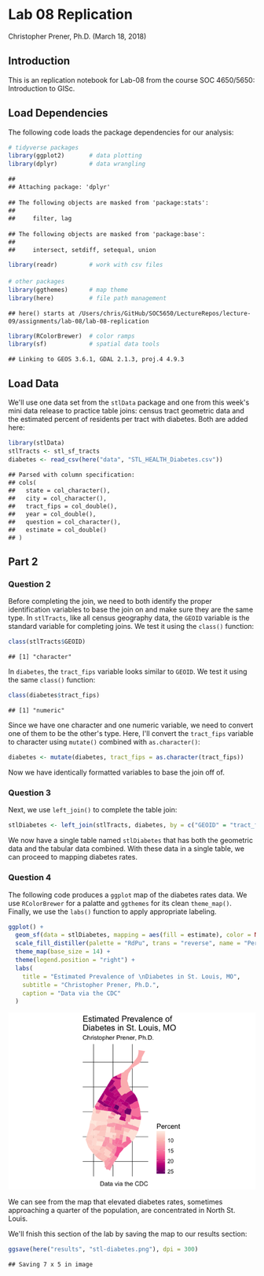 Lab 08 Replication
================
Christopher Prener, Ph.D.
(March 18, 2018)

Introduction
------------

This is an replication notebook for Lab-08 from the course SOC 4650/5650: Introduction to GISc.

Load Dependencies
-----------------

The following code loads the package dependencies for our analysis:

``` r
# tidyverse packages
library(ggplot2)       # data plotting
library(dplyr)         # data wrangling
```

    ## 
    ## Attaching package: 'dplyr'

    ## The following objects are masked from 'package:stats':
    ## 
    ##     filter, lag

    ## The following objects are masked from 'package:base':
    ## 
    ##     intersect, setdiff, setequal, union

``` r
library(readr)         # work with csv files

# other packages
library(ggthemes)      # map theme
library(here)          # file path management
```

    ## here() starts at /Users/chris/GitHub/SOC5650/LectureRepos/lecture-09/assignments/lab-08/lab-08-replication

``` r
library(RColorBrewer)  # color ramps
library(sf)            # spatial data tools
```

    ## Linking to GEOS 3.6.1, GDAL 2.1.3, proj.4 4.9.3

Load Data
---------

We'll use one data set from the `stlData` package and one from this week's mini data release to practice table joins: census tract geometric data and the estimated percent of residents per tract with diabetes. Both are added here:

``` r
library(stlData)
stlTracts <- stl_sf_tracts
diabetes <- read_csv(here("data", "STL_HEALTH_Diabetes.csv"))
```

    ## Parsed with column specification:
    ## cols(
    ##   state = col_character(),
    ##   city = col_character(),
    ##   tract_fips = col_double(),
    ##   year = col_double(),
    ##   question = col_character(),
    ##   estimate = col_double()
    ## )

Part 2
------

### Question 2

Before completing the join, we need to both identify the proper identification variables to base the join on and make sure they are the same type. In `stlTracts`, like all census geography data, the `GEOID` variable is the standard variable for completing joins. We test it using the `class()` function:

``` r
class(stlTracts$GEOID)
```

    ## [1] "character"

In `diabetes`, the `tract_fips` variable looks similar to `GEOID`. We test it using the same `class()` function:

``` r
class(diabetes$tract_fips)
```

    ## [1] "numeric"

Since we have one character and one numeric variable, we need to convert one of them to be the other's type. Here, I'll convert the `tract_fips` variable to character using `mutate()` combined with `as.character()`:

``` r
diabetes <- mutate(diabetes, tract_fips = as.character(tract_fips))
```

Now we have identically formatted variables to base the join off of.

### Question 3

Next, we use `left_join()` to complete the table join:

``` r
stlDiabetes <- left_join(stlTracts, diabetes, by = c("GEOID" = "tract_fips"))
```

We now have a single table named `stlDiabetes` that has both the geometric data and the tabular data combined. With these data in a single table, we can proceed to mapping diabetes rates.

### Question 4

The following code produces a `ggplot` map of the diabetes rates data. We use `RColorBrewer` for a palatte and `ggthemes` for its clean `theme_map()`. Finally, we use the `labs()` function to apply appropriate labeling.

``` r
ggplot() +
  geom_sf(data = stlDiabetes, mapping = aes(fill = estimate), color = NA) +
  scale_fill_distiller(palette = "RdPu", trans = "reverse", name = "Percent") +
  theme_map(base_size = 14) +
  theme(legend.position = "right") +
  labs(
    title = "Estimated Prevalence of \nDiabetes in St. Louis, MO",    
    subtitle = "Christopher Prener, Ph.D.",
    caption = "Data via the CDC"
  )
```

![](lab-08-replication_files/figure-markdown_github/map-diabetes-1.png)

We can see from the map that elevated diabetes rates, sometimes approaching a quarter of the population, are concentrated in North St. Louis.

We'll fnish this section of the lab by saving the map to our results section:

``` r
ggsave(here("results", "stl-diabetes.png"), dpi = 300)
```

    ## Saving 7 x 5 in image

